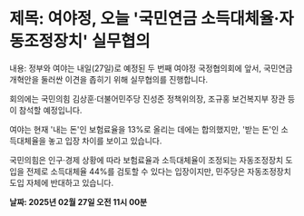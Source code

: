 # **제목: 여야정, 오늘 '국민연금 소득대체율·자동조정장치' 실무협의**

  내용: 정부와 여야는 내일(27일)로 예정된 두 번째 여야정 국정협의회에 앞서, 국민연금 개혁안을 둘러싼 이견을 좁히기 위해 실무협의를 진행합니다.

회의에는 국민의힘 김상훈·더불어민주당 진성준 정책위의장, 조규홍 보건복지부 장관 등이 참석할 예정입니다.

여야는 현재 '내는 돈'인 보험료율을 13%로 올리는 데에는 합의했지만, '받는 돈'인 소득대체율을 놓고 입장 차이를 보이고 있습니다.

국민의힘은 인구·경제 상황에 따라 보험료율과 소득대체율이 조정되는 자동조정장치 도입을 전제로 소득대체율 44%를 검토할 수 있다는 입장이지만, 민주당은 자동조정장치 도입 자체에 반대하고 있습니다.

  **날짜: 2025년 02월 27일 오전 11시 00분**